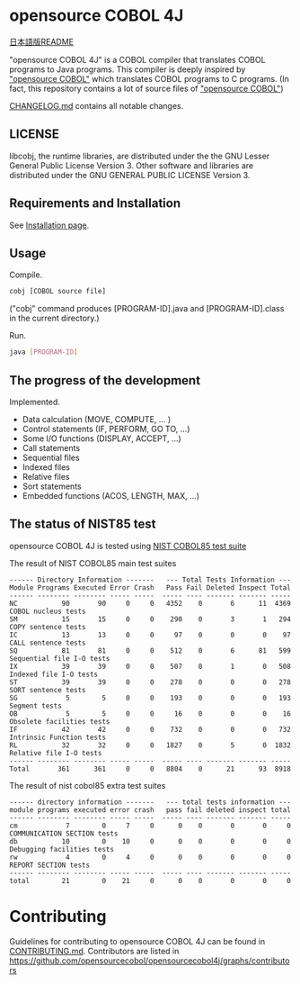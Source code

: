 # opensource COBOL 4J

[日本語版README](./README_JP.md)

"opensource COBOL 4J" is a COBOL compiler that translates COBOL programs to Java programs.
This compiler is deeply inspired by ["opensource COBOL"](https://github.com/opensourcecobol/opensource-cobol) which translates COBOL programs to C programs.
(In fact, this repository contains a lot of source files of ["opensource COBOL"](https://github.com/opensourcecobol/opensource-cobol))

[CHANGELOG.md](./CHANGELOG.md) contains all notable changes.

## LICENSE

libcobj, the runtime libraries, are distributed under the the GNU Lesser General Public License Version 3.
Other software and libraries are distributed under the GNU GENERAL PUBLIC LICENSE Version 3.

## Requirements and Installation

See [Installation page](https://github.com/opensourcecobol/opensourcecobol4j/wiki).

## Usage

Compile.
```bash
cobj [COBOL source file]
```
("cobj" command produces [PROGRAM-ID].java and [PROGRAM-ID].class in the current directory.)

Run.
```bash
java [PROGRAM-ID]
```

## The progress of the development


Implemented.

* Data calculation (MOVE, COMPUTE, ... )
* Control statements (IF, PERFORM, GO TO, ...)
* Some I/O functions (DISPLAY, ACCEPT, ...)
* Call statements
* Sequential files
* Indexed files
* Relative files
* Sort statements
* Embedded functions (ACOS, LENGTH, MAX, ...)

## The status of NIST85 test

opensource COBOL 4J is tested using [NIST COBOL85 test suite](https://www.itl.nist.gov/div897/ctg/cobol_form.htm)

The result of NIST COBOL85 main test suites

```
------ Directory Information -------   --- Total Tests Information ---
Module Programs Executed Error Crash   Pass Fail Deleted Inspect Total
------ -------- -------- ----- -----  ----- ---- ------- ------- -----
NC           90       90     0     0   4352    0       6      11  4369   COBOL nucleus tests
SM           15       15     0     0    290    0       3       1   294   COPY sentence tests
IC           13       13     0     0     97    0       0       0    97   CALL sentence tests
SQ           81       81     0     0    512    0       6      81   599   Sequential file I-O tests
IX           39       39     0     0    507    0       1       0   508   Indexed file I-O tests
ST           39       39     0     0    278    0       0       0   278   SORT sentence tests
SG            5        5     0     0    193    0       0       0   193   Segment tests
OB            5        5     0     0     16    0       0       0    16   Obsolete facilities tests
IF           42       42     0     0    732    0       0       0   732   Intrinsic Function tests
RL           32       32     0     0   1827    0       5       0  1832   Relative file I-O tests
------ -------- -------- ----- -----  ----- ---- ------- ------- -----
Total       361      361     0     0   8804    0      21      93  8918
```

The result of nist cobol85 extra test suites

```
------ directory information -------   --- total tests information ---
module programs executed error crash   pass fail deleted inspect total
------ -------- -------- ----- -----  ----- ---- ------- ------- -----
cm            7        0     7     0      0    0       0       0     0   COMMUNICATION SECTION tests
db           10        0    10     0      0    0       0       0     0   Debugging facilities tests
rw            4        0     4     0      0    0       0       0     0   REPORT SECTION tests
------ -------- -------- ----- -----  ----- ---- ------- ------- -----
total        21        0    21     0      0    0       0       0     0
```

# Contributing

Guidelines for contributing to opensource COBOL 4J can be found in [CONTRIBUTING.md](./CONTRIBUTING.md).
Contributors are listed in https://github.com/opensourcecobol/opensourcecobol4j/graphs/contributors
